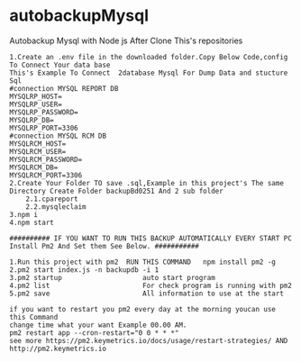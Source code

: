 # autobackupMysql
Autobackup Mysql with Node js 
After Clone This's repositories

    1.Create an .env file in the downloaded folder.Copy Below Code,config To Connect Your data base
    This's Example To Connect  2database Mysql For Dump Data and stucture Sql
    #connection MYSQL REPORT DB
    MYSQLRP_HOST=
    MYSQLRP_USER=
    MYSQLRP_PASSWORD=
    MYSQLRP_DB=
    MYSQLRP_PORT=3306
    #connection MYSQL RCM DB
    MYSQLRCM_HOST=
    MYSQLRCM_USER=
    MYSQLRCM_PASSWORD=
    MYSQLRCM_DB=
    MYSQLRCM_PORT=3306
    2.Create Your Folder TO save .sql,Example in this project's The same Directory Create Folder backupBd0251 And 2 sub folder
        2.1.cpareport 
        2.2.mysqleclaim
    3.npm i 
    4.npm start
    
    ########## IF YOU WANT TO RUN THIS BACKUP AUTOMATICALLY EVERY START PC Install Pm2 And Set them See Below. ###########
    
    1.Run this project with pm2  RUN THIS COMMAND   npm install pm2 -g
    2.pm2 start index.js -n backupdb -i 1
    3.pm2 startup                    auto start program
    4.pm2 list                       For check program is running with pm2
    5.pm2 save                       All information to use at the start  
    
    if you want to restart you pm2 every day at the morning youcan use this Command 
    change time what your want Example 00.00 AM.
    pm2 restart app --cron-restart="0 0 * * *"
    see more https://pm2.keymetrics.io/docs/usage/restart-strategies/ AND http://pm2.keymetrics.io
 

